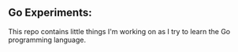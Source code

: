 ## Go Experiments: ##
This repo contains little things I'm working on as I try to learn the Go programming language.  